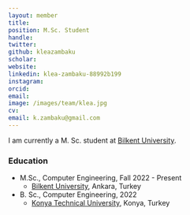 ```yaml
---
layout: member
title: 
position: M.Sc. Student
handle: 
twitter:
github: kleazambaku
scholar: 
website: 
linkedin: klea-zambaku-88992b199
instagram:
orcid: 
email: 
image: /images/team/klea.jpg
cv: 
email: k.zambaku@gmail.com
---
```


I am currently a M. Sc. student at [Bilkent University](http://www.cs.bilkent.edu.tr/).

### Education

- M.Sc., Computer Engineering, Fall 2022 - Present 
  - [Bilkent University](http://www.cs.bilkent.edu.tr/), Ankara, Turkey 
- B. Sc., Computer Engineering, 2022
  - [Konya Technical University](https://www.ktun.edu.tr/en/Birim/Hakkimizda?brm=7mL9IUtl9lsvYJ1yQpEWVw%3D%3D), Konya, Turkey


